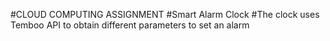 #CLOUD COMPUTING ASSIGNMENT
#Smart Alarm Clock
#The clock uses Temboo API to obtain different parameters to set an alarm
